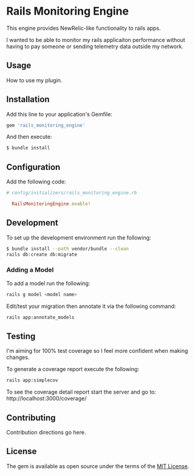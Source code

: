 # Rails Monitoring Engine
This engine provides NewRelic-like functionality to rails apps.

I wanted to be able to monitor my rails applicaiton performance without
having to pay someone or sending telemetry data outside my network.

## Usage
How to use my plugin.

## Installation
Add this line to your application's Gemfile:

```ruby
gem 'rails_monitoring_engine'
```

And then execute:
```bash
$ bundle install
```

## Configuration
Add the following code:
```ruby
# config/initializers/rails_monitoring_engine.rb

  RailsMonitoringEngine.enable!
```

## Development
To set up the development environment run the following:

```bash
$ bundle install --path vendor/bundle --clean
rails db:create db:migrate
```

### Adding a Model
To add a model run the following:
```bash
rails g model <model name>
```

Edit/test your migration then annotate it via the following command:
```bash
rails app:annotate_models
```

## Testing

I'm aiming for 100% test coverage so I feel more confident
when making changes.

To generate a coverage report execute the following:

```bash
rails app:simplecov
```

To see the coverage detail report start the server and go to: http://localhost:3000/coverage/

## Contributing
Contribution directions go here.

## License
The gem is available as open source under the terms of the [MIT License](https://opensource.org/licenses/MIT).

